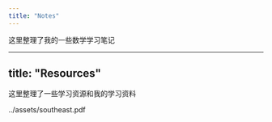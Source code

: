 ```yaml
---
title: "Notes"
---
```


这里整理了我的一些数学学习笔记

---
title: "Resources"
---

这里整理了一些学习资源和我的学习资料

../assets/southeast.pdf
